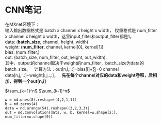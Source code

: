 # CNN笔记  
在MXnet环境下：  
输入输出数据格式是 batch x channel x height x width， 
权重格式是 num_filter x channel x height x width，这里input_filter和output_filter都是1。  
data: (__batch_size__, channel, height, width)  
weight: (__num_filter__, channel, kernel[0], kernel[1])  
bias: (num_filter,)  
out: (batch_size, num_filter, out_height, out_width).  
其中，output的channel取决于weight的num_filter，batch_size为data的batch_size。  
计算方法：out[n,i,:,:]=bias[i]+∑j=0 channel data[n,j,:,:]⋆weight[i,j,:,:]，   
__先在每个channel对应的data和weight卷积，后相加，得到一个out[n,i]__


$\sum_{k=1}^n$
$\sum_{k-1}^n$

    w = nd.ones(8).reshape((4,2,1,1))
    b = nd.zeros(4)
    data = nd.arange(54).reshape((3,2,3,3))
    out = nd.Convolution(data, w, b, kernel=w.shape[2:], num_filter=w.shape[0])
